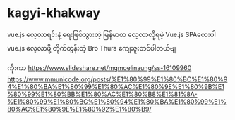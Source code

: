 # kagyi-khakway
vue.js လေ့လာရင်းနဲ့ ရေးဖြစ်သွားတဲ့ မြန်မာစာ လေ့လာလို့ရမဲ့ Vue.js SPAလေးပါ
vue.js လေ့လာဖို့ တိုက်တွန်းတဲ့ Bro Thura ကျေးဇူးတင်ပါတယ်ဗျ

ကိုးကာ
https://www.slideshare.net/mgmoelinaung/ss-16109960
https://www.mmunicode.org/posts/%E1%80%99%E1%80%BC%E1%80%94%E1%80%BA%E1%80%99%E1%80%AC%E1%80%9E%E1%80%9B%E1%80%99%E1%80%BB%E1%80%AC%E1%80%B8%E1%81%8A-%E1%80%99%E1%80%BC%E1%80%94%E1%80%BA%E1%80%99%E1%80%AC%E1%80%9E%E1%80%92%E1%80%B9/
